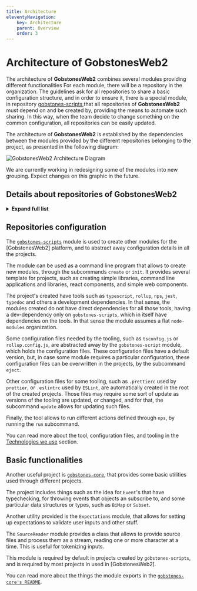 ```yaml
---
title: Architecture
eleventyNavigation:
    key: Architecture
    parent: Overview
    order: 3
---
```

# **Architecture of **GobstonesWeb2****
The architecture of **GobstonesWeb2** combines several modules providing different functionalities
For each module, there will be a repository in the organization.
The guidelines ask for all repositories to share a basic configuration structure, and in order to ensure it, there is a special module, in repository [gobstones-scripts](https://github.com/gobstones/gobstones-scripts),that all repositories of **GobstonesWeb2** must depend on and be created by, providing the means to automate such sharing.
In this way, when the team decide to change something on the common configuration, all repositories can be easily updated.

The architecture of **GobstonesWeb2** is established by the dependencies between the modules provided by the different repositories belonging to the project, as presented in the following diagram:

![GobstonesWeb2 Architecture Diagram](../img/diagram-of-components.svg)

We are currently working in redesigning some of the modules into new grouping. Expect changes on this graphic in the future.

## Details about repositories of GobstonesWeb2

<details>
    <summary>
        <b>Expand full list</b>
    </summary>
    <p>
    The complete list of repositories to be used on **GobstonesWeb2** (either planned or under development).
    </p>

* [`gobstones-admin-dashboard`](https://github.com/gobstones/gobstones-admin-dashboard), a dashboard for the Gobstones server,
* [`gobstones-assertions`](https://github.com/gobstones/gobstones-assertions), a static and semantic code analyzer for Gobstones language,
* [`gobstones-blocks`](https://github.com/gobstones/gobstones-blocks), a framework agnostic Gobstones Blockly component,
* [`gobstones-blocks-react`](https://github.com/gobstones/gobstones-blocks-react), the REACT layer over gobstones-blocks,
* [`gobstones-board`](https://github.com/gobstones/gobstones-board), a representation for Gobstones boards,
* [`gobstones-board-react`](https://github.com/gobstones/gobstones-board-react), the REACT layer over the gobstones-board,
* [`gobstones-code-editor`](https://github.com/gobstones/gobstones-code-editor), a code editor to use with Gobstones,
* [`gobstones-core`](https://github.com/gobstones/gobstones-core), a set of utility tools used through all GobstonesWeb2 repositories,
* [`gobstones-ide`](https://github.com/gobstones/gobstones-ide), the IDE component, with the actual environment,
* [`gobstones-gbb-parser`](https://github.com/gobstones/gobstones-gbb-parser), a parser/printer for GBB (Gobstones Board) file format,
* [`gobstones-guidelines`](https://github.com/gobstones/gobstones-guidelines), fundamental documentation to contribute to GobstonesWeb2,
* [`gobstones-lang`](https://github.com/gobstones/gobstones-lang), a compiler for Gobstones language,
* [`gobstones-lang-def`](https://github.com/gobstones/gobstones-lang-def), a new module that will replace `gobstones-lang-intl` and `gobstones-parser` (currently not in the diagram).
* [`gobstones-lang-intl`](https://github.com/gobstones/gobstones-lang-intl), translation for Gobstones language built-ins and keywords,
* [`gobstones-lint`](https://github.com/gobstones/gobstones-lint), a linter for Gobstones language,
* [`gobstones-markdown-view`](https://github.com/gobstones/gobstones-markdown-view), a markdown viewer for Gobstones,
* [`gobstones-parser`](https://github.com/gobstones/gobstones-parser), a parser for Gobstones language v3.12,
* [`gobstones-refactors`](https://github.com/gobstones/gobstones-refactors), a refactoring tool for Gobstones language
* [`gobstones-scripts`](https://github.com/gobstones/gobstones-scripts), common configuration for all GobstonesWeb2 repositories
* [`gobstones-server`](https://github.com/gobstones/gobstones-server), the Gobstones server,
* [`gobstones-test`](https://github.com/gobstones/gobstones-test), a unit testing framework for Gobstones language,
* [`gobstones-typechecker`](https://github.com/gobstones/gobstones-typechecker), a typechecker for Gobstones language.

</details>

## Repositories configuration

The [`gobstones-scripts`](https://github.com/gobstones/gobstones-scripts) module is used to create other modules for the [GobstonesWeb2] platform, and to abstract away configuration details in all the projects.

The module can be used as a command line program that allows to create new modules, through the subcommands `create` or `init`. It provides several template for projects, such as creating simple libraries, command line applications and libraries, react components, and simple web components.

The project's created have tools such as `typescript`, `rollup`, `nps`, `jest`, `typedoc` and others a development dependencies. In that sense, the modules created do not have direct dependencies for all those tools, having a dev-dependency only on `gobstones-scripts`, which in itself have dependencies on the tools. In that sense the module assumes a flat `node-modules` organization.

Some configuration files needed by the tooling, such as `tsconfig.js` or `rollup.config.js`, are abstracted away by the `gobstones-script` module, which holds the configuration files. These configuration files have a default version, but, in case some module requires a particular configuration, these configuration files can be overwritten in the projects, by the subcommand `eject`.

Other configuration files for some tooling, such as `.prettierc` used by `prettier`, or `.eslintrc` used by `ESLint`, are automatically created in the root of the created projects. Those files may require some sort of update as versions of the tooling are updated, or changed, and for that, the subcommand `update` allows for updating such files.

Finally, the tool allows to run different actions defined through `nps`, by running the `run` subcommand.

You can read more about the tool, configuration files, and tooling in the [Technologies we use](../technologies) section.

## Basic functionalities

Another useful project is [`gobstones-core`](https://github.com/gobstones/gobstones-core), that provides some basic utilities used through different projects.

The project includes things such as the idea for `Event`'s that have typechecking, for throwing events that objects an subscribe to, and some particular data structures or types, such as `BiMap` or `Subset`.

Another utility provided is the `Expectations` module, that allows for setting up expectations to validate user inputs and other stuff.

The `SourceReader` module provides a class that allows to provide source files and process them as a stream, reading one or more character at a time. This is useful for tokenizing inputs.

This module is required by default in projects created by `gobstones-scripts`, and is required by most projects in used in [GobstonesWeb2].

You can read more about the things the module exports in the [`gobstones-core's README`](https://github.com/gobstones/gobstones-core).
